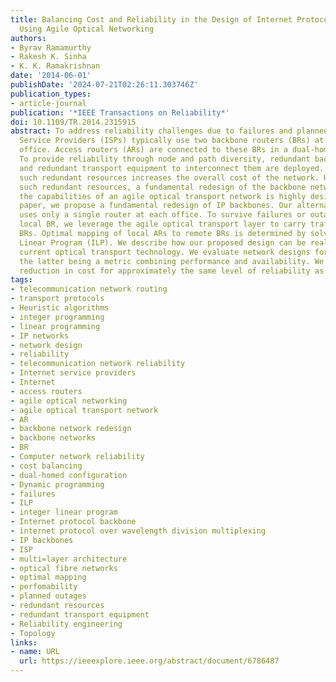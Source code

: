 ```yaml
---
title: Balancing Cost and Reliability in the Design of Internet Protocol Backbone
  Using Agile Optical Networking
authors:
- Byrav Ramamurthy
- Rakesh K. Sinha
- K. K. Ramakrishnan
date: '2014-06-01'
publishDate: '2024-07-21T02:26:11.303746Z'
publication_types:
- article-journal
publication: '*IEEE Transactions on Reliability*'
doi: 10.1109/TR.2014.2315915
abstract: To address reliability challenges due to failures and planned outages, Internet
  Service Providers (ISPs) typically use two backbone routers (BRs) at each central
  office. Access routers (ARs) are connected to these BRs in a dual-homed configuration.
  To provide reliability through node and path diversity, redundant backbone routers
  and redundant transport equipment to interconnect them are deployed. However, deploying
  such redundant resources increases the overall cost of the network. Hence, to avoid
  such redundant resources, a fundamental redesign of the backbone network leveraging
  the capabilities of an agile optical transport network is highly desired. In this
  paper, we propose a fundamental redesign of IP backbones. Our alternative design
  uses only a single router at each office. To survive failures or outages of a single
  local BR, we leverage the agile optical transport layer to carry traffic to remote
  BRs. Optimal mapping of local ARs to remote BRs is determined by solving an Integer
  Linear Program (ILP). We describe how our proposed design can be realized using
  current optical transport technology. We evaluate network designs for cost and performability,
  the latter being a metric combining performance and availability. We show significant
  reduction in cost for approximately the same level of reliability as current designs.
tags:
- telecommunication network routing
- transport protocols
- Heuristic algorithms
- integer programming
- linear programming
- IP networks
- network design
- reliability
- telecommunication network reliability
- Internet service providers
- Internet
- access routers
- agile optical networking
- agile optical transport network
- AR
- backbone network redesign
- backbone networks
- BR
- Computer network reliability
- cost balancing
- dual-homed configuration
- Dynamic programming
- failures
- ILP
- integer linear program
- Internet protocol backbone
- internet protocol over wavelength division multiplexing
- IP backbones
- ISP
- multi=layer architecture
- optical fibre networks
- optimal mapping
- perfomability
- planned outages
- redundant resources
- redundant transport equipment
- Reliability engineering
- Topology
links:
- name: URL
  url: https://ieeexplore.ieee.org/abstract/document/6786487
---
```

